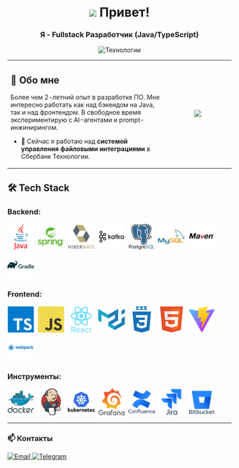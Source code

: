 <h1 align="center">  
  <img src="https://media.giphy.com/media/hvRJCLFzcasrR4ia7z/giphy.gif" width="30px"/>
   Привет!
</h1>
<h3 align="center">Я - Fullstack Разработчик (Java/TypeScript)</h3>

<p align="center">
  <img src="https://readme-typing-svg.demolab.com?font=Fira+Code&pause=1000&color=27A3F7&center=true&vCenter=true&width=435&lines=Java+%7C+Spring+%7C+Hibernate;TypeScript+%7C+React+%7C+MUI;Kafka+%7C+PostgreSQL+%7C+Docker;AI+%7C+Prompt+Engineering" alt="Технологии" />
</p>

<div align="center">
  
<table>
  <tr>
    <td width="70%">
      <h2>🧠 Обо мне</h2>
      <p>
        Более чем 2-летний опыт в разработке ПО. Мне интересно работать как над бэкендом на Java, так и над фронтендом. В свободное время экспериментирую с AI-агентами и prompt-инжинирингом.
      </p>
      <ul>
        <li>🔭 Сейчас я работаю над <strong>системой управления файловыми интеграциями</strong> в Сбербанк Технологии.</li>
      </ul>
    </td>
    <td width="30%" align="center">
      <img src="https://media0.giphy.com/media/v1.Y2lkPTc5MGI3NjExMW5ueWp5cG5qOHozNXBhZ3F2eXh1bDZuN2cyYm1zY3psbDI1cTNxeiZlcD12MV9pbnRlcm5hbF9naWZfYnlfaWQmY3Q9Zw/pOKrXLf9N5g76/giphy.gif" width="300"/>
    </td>
  </tr>
</table>

</div>

<h2>
  🛠️ Tech Stack
</h2>

<h3 paddingTop="15px">
  Backend:  
</h3>

<div>
  <img src="https://github.com/devicons/devicon/blob/master/icons/java/java-original-wordmark.svg" title="Java" alt="Java" width="60" height="60"/>&nbsp;
  <img src="https://github.com/devicons/devicon/blob/master/icons/spring/spring-original-wordmark.svg" title="Spring" alt="Spring" width="60" height="60"/>&nbsp;
  <img src="https://github.com/devicons/devicon/blob/master/icons/hibernate/hibernate-original-wordmark.svg" title="Hibernate" alt="Hibernate" width="60" height="60"/>&nbsp;
  <img src="https://github.com/devicons/devicon/blob/master/icons/apachekafka/apachekafka-original-wordmark.svg" title="Kafka" alt="Kafka" width="60" height="60"/>&nbsp;
  <img src="https://github.com/devicons/devicon/blob/master/icons/postgresql/postgresql-original-wordmark.svg" title="PostgreSQL" alt="PostgreSQL" width="60" height="60"/>&nbsp;
  <img src="https://github.com/devicons/devicon/blob/master/icons/mysql/mysql-original-wordmark.svg" title="MySQL" alt="MySQL" width="60" height="60"/>&nbsp;
  <img src="https://github.com/devicons/devicon/blob/master/icons/maven/maven-original-wordmark.svg" title="Maven" alt="Maven" width="60" height="60"/>&nbsp;
  <img src="https://github.com/devicons/devicon/blob/master/icons/gradle/gradle-original-wordmark.svg" title="Gradle" alt="Gradle" width="60" height="60"/>&nbsp;
</div>

<h3 paddingTop="15px">
  Frontend: 
</h3>
  
<div>
  <img src="https://github.com/devicons/devicon/blob/master/icons/typescript/typescript-original.svg" title="TypeScript" alt="TypeScript" width="60" height="60"/>&nbsp;
  <img src="https://github.com/devicons/devicon/blob/master/icons/javascript/javascript-original.svg" title="JavaScript" alt="JavaScript" width="60" height="60"/>&nbsp;
  <img src="https://github.com/devicons/devicon/blob/master/icons/react/react-original-wordmark.svg" title="React" alt="React" width="60" height="60"/>&nbsp;
  <img src="https://github.com/devicons/devicon/blob/master/icons/materialui/materialui-original.svg" title="Material UI" alt="Material UI" width="60" height="60"/>&nbsp;
  <img src="https://github.com/devicons/devicon/blob/master/icons/css3/css3-plain-wordmark.svg"  title="CSS3" alt="CSS" width="60" height="60"/>&nbsp;
  <img src="https://github.com/devicons/devicon/blob/master/icons/html5/html5-original.svg" title="HTML5" alt="HTML" width="60" height="60"/>&nbsp;
  <img src="https://github.com/devicons/devicon/blob/master/icons/vitejs/vitejs-original.svg" title="Vite" alt="Vite" width="60" height="60"/>&nbsp;
  <img src="https://github.com/devicons/devicon/blob/master/icons/webpack/webpack-original-wordmark.svg" title="webpack" alt="webpack" width="60" height="60"/>&nbsp;
</div>

<h3 paddingTop="15px">
  Инструменты:  
</h3>

<div>
    <img src="https://github.com/devicons/devicon/blob/master/icons/docker/docker-original-wordmark.svg" title="Docker" **alt="Docker" width="60" height="60"/>&nbsp;
    <img src="https://github.com/devicons/devicon/blob/master/icons/jenkins/jenkins-original.svg" title="Jenkins" **alt="Jenkins" width="60" height="60"/>&nbsp;
    <img src="https://github.com/devicons/devicon/blob/master/icons/kubernetes/kubernetes-original-wordmark.svg" title="kubernetes" **alt="kubernetes" width="60" height="60"/>&nbsp;
    <img src="https://github.com/devicons/devicon/blob/master/icons/grafana/grafana-original-wordmark.svg" title="grafana" **alt="grafana" width="60" height="60"/>&nbsp;
    <img src="https://github.com/devicons/devicon/blob/master/icons/confluence/confluence-original-wordmark.svg" title="confluence" **alt="confluence" width="60" height="60"/>&nbsp;
    <img src="https://github.com/devicons/devicon/blob/master/icons/jira/jira-original-wordmark.svg" title="jira" **alt="jira" width="60" height="60"/>&nbsp;
    <img src="https://github.com/devicons/devicon/blob/master/icons/bitbucket/bitbucket-original-wordmark.svg" title="bitbucket" **alt="bitbucket" width="60" height="60"/>&nbsp;
</div>

---

### 📫 Контакты

<p>
  <a href="mailto:nikit.yaroslavtsev@gmail.com">
    <img src="https://img.shields.io/badge/Gmail-D14836?style=for-the-badge&logo=gmail&logoColor=white" alt="Email"/>
  </a>
  <a href="https://t.me/yaroslavtsev_n">
    <img src="https://img.shields.io/badge/Telegram-26A5E4?style=for-the-badge&logo=telegram&logoColor=white" alt="Telegram"/>
  </a>
</p>
